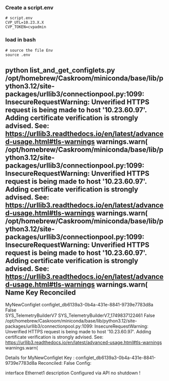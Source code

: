 ### Create a script.env

```
# script.env
CVP_UTL=10.23.X.X
CVP_TOKEN=cvpadmin
```
### load in bash

```
# source the file Env
source .env
```
python list_and_get_configlets.py
/opt/homebrew/Caskroom/miniconda/base/lib/python3.12/site-packages/urllib3/connectionpool.py:1099: InsecureRequestWarning: Unverified HTTPS request is being made to host '10.23.60.97'. Adding certificate verification is strongly advised. See: https://urllib3.readthedocs.io/en/latest/advanced-usage.html#tls-warnings
  warnings.warn(
/opt/homebrew/Caskroom/miniconda/base/lib/python3.12/site-packages/urllib3/connectionpool.py:1099: InsecureRequestWarning: Unverified HTTPS request is being made to host '10.23.60.97'. Adding certificate verification is strongly advised. See: https://urllib3.readthedocs.io/en/latest/advanced-usage.html#tls-warnings
  warnings.warn(
/opt/homebrew/Caskroom/miniconda/base/lib/python3.12/site-packages/urllib3/connectionpool.py:1099: InsecureRequestWarning: Unverified HTTPS request is being made to host '10.23.60.97'. Adding certificate verification is strongly advised. See: https://urllib3.readthedocs.io/en/latest/advanced-usage.html#tls-warnings
  warnings.warn(
Name                           Key                                      Reconciled
-------------------------------------------------------------------------------------
MyNewConfiglet                 configlet_db6139a3-0b4a-431e-8841-9739e7783d8a False     
SYS_TelemetryBuilderV7         SYS_TelemetryBuilderV7_1749837122461     False     
/opt/homebrew/Caskroom/miniconda/base/lib/python3.12/site-packages/urllib3/connectionpool.py:1099: InsecureRequestWarning: Unverified HTTPS request is being made to host '10.23.60.97'. Adding certificate verification is strongly advised. See: https://urllib3.readthedocs.io/en/latest/advanced-usage.html#tls-warnings
  warnings.warn(

Details for MyNewConfiglet
Key       : configlet_db6139a3-0b4a-431e-8841-9739e7783d8a
Reconciled: False
Config:
 
interface Ethernet1
   description Configured via API
   no shutdown
!



```

```
